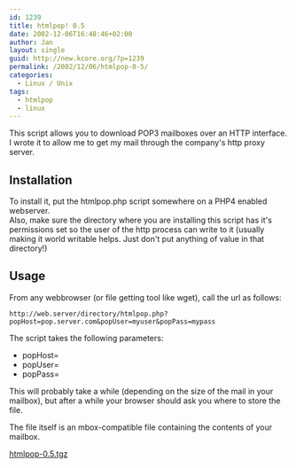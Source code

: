 ```yaml
---
id: 1239
title: htmlpop! 0.5
date: 2002-12-06T16:48:46+02:00
author: Jan
layout: single
guid: http://new.kcore.org/?p=1239
permalink: /2002/12/06/htmlpop-0-5/
categories:
  - Linux / Unix
tags:
  - htmlpop
  - linux
---
```

This script allows you to download POP3 mailboxes over an HTTP interface. I wrote it to allow me to get my mail through the company's http proxy server.

## Installation

To install it, put the htmlpop.php script somewhere on a PHP4 enabled webserver.  
Also, make sure the directory where you are installing this script has it's permissions set so the user of the http process can write to it (usually making it world writable helps. Just don't put anything of value in that directory!)

## Usage

From any webbrowser (or file getting tool like wget), call the url as follows:

`http://web.server/directory/htmlpop.php?popHost=pop.server.com&popUser=myuser&popPass=mypass`

The script takes the following parameters:

  * popHost=<your POP3 server>
  * popUser=<your POP3 username>
  * popPass=<your POP3 password>

This will probably take a while (depending on the size of the mail in your mailbox), but after a while your browser should ask you where to store the file.

The file itself is an mbox-compatible file containing the contents of your mailbox.

[htmlpop-0.5.tgz](/assets/files/2002/12/htmlpop-0.5.tgz)

